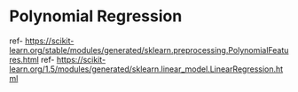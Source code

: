 # Polynomial Regression

ref- https://scikit-learn.org/stable/modules/generated/sklearn.preprocessing.PolynomialFeatures.html
ref- https://scikit-learn.org/1.5/modules/generated/sklearn.linear_model.LinearRegression.html
